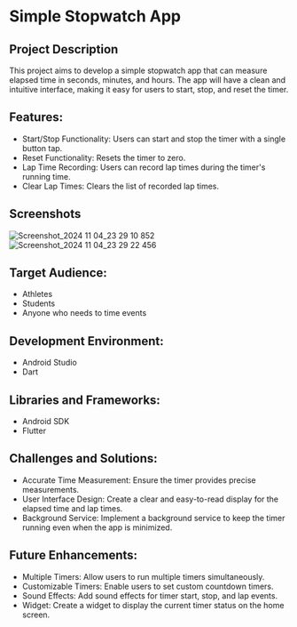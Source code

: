# Simple Stopwatch App

## Project Description

This project aims to develop a simple stopwatch app that can measure elapsed time in seconds, minutes, and hours. The app will have a clean and intuitive interface, making it easy for users to start, stop, and reset the timer.

## Features:

- Start/Stop Functionality: Users can start and stop the timer with a single button tap.
- Reset Functionality: Resets the timer to zero.
- Lap Time Recording: Users can record lap times during the timer's running time.
- Clear Lap Times: Clears the list of recorded lap times.

## Screenshots

![Screenshot_2024 11 04_23 29 10 852](https://github.com/user-attachments/assets/cc4ba1eb-ba93-45c6-b36b-468573832e4a)
![Screenshot_2024 11 04_23 29 22 456](https://github.com/user-attachments/assets/a66dcd77-86e1-4d86-8f8b-2a3a8b333a0d)



## Target Audience:

- Athletes
- Students
- Anyone who needs to time events

## Development Environment:

- Android Studio
- Dart

## Libraries and Frameworks:

- Android SDK
- Flutter

## Challenges and Solutions:

- Accurate Time Measurement: Ensure the timer provides precise measurements.
- User Interface Design: Create a clear and easy-to-read display for the elapsed time and lap times.
- Background Service: Implement a background service to keep the timer running even when the app is minimized.

## Future Enhancements:

- Multiple Timers: Allow users to run multiple timers simultaneously.
- Customizable Timers: Enable users to set custom countdown timers.
- Sound Effects: Add sound effects for timer start, stop, and lap events.
- Widget: Create a widget to display the current timer status on the home screen.
